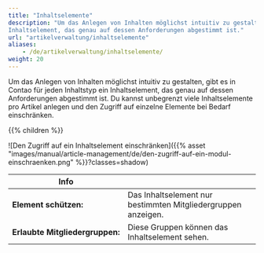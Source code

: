 ```yaml
---
title: "Inhaltselemente"
description: "Um das Anlegen von Inhalten möglichst intuitiv zu gestalten, gibt es in Contao für jeden Inhaltstyp ein 
Inhaltselement, das genau auf dessen Anforderungen abgestimmt ist."
url: "artikelverwaltung/inhaltselemente"
aliases:
    - /de/artikelverwaltung/inhaltselemente/
weight: 20
---
```



Um das Anlegen von Inhalten möglichst intuitiv zu gestalten, gibt es in Contao für jeden Inhaltstyp ein Inhaltselement, 
das genau auf dessen Anforderungen abgestimmt ist. Du kannst unbegrenzt viele Inhaltselemente pro Artikel anlegen und 
den Zugriff auf einzelne Elemente bei Bedarf einschränken.

{{% children %}}

![Den Zugriff auf ein Inhaltselement einschränken]({{% asset "images/manual/article-management/de/den-zugriff-auf-ein-modul-einschraenken.png" %}}?classes=shadow)

| Info                                  |                                                                 |
|---------------------------------------|-----------------------------------------------------------------|
| **Element schützen:**                | Das Inhaltselement nur bestimmten Mitgliedergruppen anzeigen.   |
| **Erlaubte&nbsp;Mitgliedergruppen:**  | Diese Gruppen können das Inhaltselement sehen.                  |
